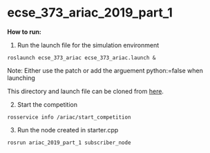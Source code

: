 # ecse_373_ariac_2019_part_1

**How to run:**

1. Run the launch file for the simulation environment

```
roslaunch ecse_373_ariac ecse_373_ariac.launch &
```
Note: Either use the patch or add the arguement python:=false when launching

This directory and launch file can be cloned from [here](https://github.com/cwru-eecs-373/ecse_373_ariac).

2. Start the competition

```
rosservice info /ariac/start_competition
```

3. Run the node created in starter.cpp

```
rosrun ariac_2019_part_1 subscriber_node
```
